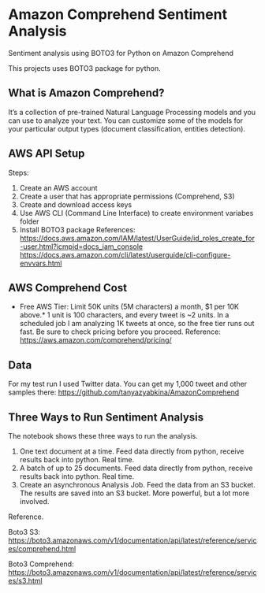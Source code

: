 # Amazon Comprehend Sentiment Analysis
Sentiment analysis using BOTO3 for Python on Amazon Comprehend

This projects uses BOTO3 package for python.

## What is Amazon Comprehend?
It’s a collection of pre-trained Natural Language Processing models and you can use to analyze your text. 
You can customize some of the models for your particular output types (document classification, entities detection).

## AWS API Setup
Steps:
1. Create an AWS account
2. Create a user that has appropriate permissions (Comprehend, S3)
3. Create and download access keys
4. Use AWS CLI (Command Line Interface) to create environment variabes folder
5. Install BOTO3 package
References:
https://docs.aws.amazon.com/IAM/latest/UserGuide/id_roles_create_for-user.html?icmpid=docs_iam_console
https://docs.aws.amazon.com/cli/latest/userguide/cli-configure-envvars.html

## AWS Comprehend Cost
* Free AWS Tier: Limit 50K units (5M characters) a month, $1 per 10K above.*
1 unit is 100 characters, and every tweet is ~2 units. 
In a scheduled job I am analyzing 1K tweets at once, so the free tier runs out fast. Be sure to check pricing before you proceed.
Reference:
https://aws.amazon.com/comprehend/pricing/

## Data
For my test run I used Twitter data.
You can get my 1,000 tweet and other samples there:
https://github.com/tanyazyabkina/AmazonComprehend

## Three Ways to Run Sentiment Analysis
The notebook shows these three ways to run the analysis.
1. One text document at a time. 
Feed data directly from python, receive results back into python. Real time.
2. A batch of up to 25 documents. 
Feed data directly from python, receive results back into python. Real time.
3. Create an asynchronous Analysis Job.
Feed the data from an S3 bucket. The results are saved into an S3 bucket. More powerful, but a lot more involved.

Reference. 

Boto3 S3: https://boto3.amazonaws.com/v1/documentation/api/latest/reference/services/comprehend.html  

Boto3 Comprehend: https://boto3.amazonaws.com/v1/documentation/api/latest/reference/services/s3.html
